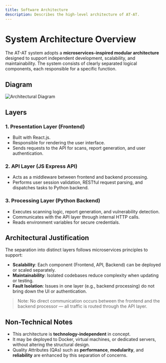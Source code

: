 ```yaml
---
title: Software Architecture
description: Describes the high-level architecture of AT-AT.
---
```


# System Architecture Overview

The AT-AT system adopts a **microservices-inspired modular architecture** designed to support independent development, scalability, and maintainability. The system consists of clearly separated logical components, each responsible for a specific function.

## Diagram
![Architectural Diagram](/images/dia1.jpg)
## Layers

### 1. Presentation Layer (Frontend)
- Built with React.js.
- Responsible for rendering the user interface.
- Sends requests to the API for scans, report generation, and user authentication.

### 2. API Layer (JS Express API)
- Acts as a middleware between frontend and backend processing.
- Performs user session validation, RESTful request parsing, and dispatches tasks to Python backend.

### 3. Processing Layer (Python Backend)
- Executes scanning logic, report generation, and vulnerability detection.
- Communicates with the API layer through internal HTTP calls.
- Reads environment variables for secure credentials.

## Architectural Justification

The separation into distinct layers follows microservices principles to support:

- **Scalability**: Each component (Frontend, API, Backend) can be deployed or scaled separately.
- **Maintainability**: Isolated codebases reduce complexity when updating or testing.
- **Fault Isolation**: Issues in one layer (e.g., backend processing) do not bring down the UI or authentication.

> Note: No direct communication occurs between the frontend and the backend processor — all traffic is routed through the API layer.

## Non-Technical Notes

- This architecture is **technology-independent** in concept.
- It may be deployed to Docker, virtual machines, or dedicated servers, without altering the structural design.
- Quality Attributes (QAs) such as **performance**, **modularity**, and **reliability** are enhanced by this separation of concerns.
